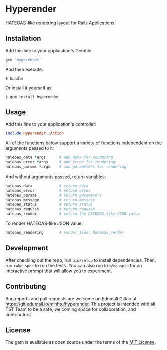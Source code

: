 # Hyperender

HATEOAS-like rendering layout for Rails Applications

## Installation

Add this line to your application's Gemfile:

```ruby
gem 'hyperender'
```

And then execute:

    $ bundle

Or install it yourself as:

    $ gem install hyperender

## Usage

Add this line to your application's controller:

```ruby
include Hyperender::Action
```

All of the functions below support a variety of functions independent on the arguments passed to it:

```ruby
hateoas_data *args		# add data for rendering
hateoas_error *args		# add error for rendering
hateoas_params *args	# add parameters for rendering
```

And without arguments passed, return variables:

```ruby
hateoas_data			# return data
hateoas_error			# return error
hateoas_params			# return parameters
hateoas_message			# return message
hateoas_status			# return status
hateoas_request			# return request
hateoas_render			# return the HATEOAS-like JSON value
```

To render HATEOAS-like JSON value:

```ruby
hateoas_rendering 		# render json: hateoas_render
```

## Development

After checking out the repo, run `bin/setup` to install dependencies. Then, run `rake spec` to run the tests. You can also run `bin/console` for an interactive prompt that will allow you to experiment.

## Contributing

Bug reports and pull requests are welcome on Edumall Gitlab at https://git.edumall.io/minhtu/hyperender. This project is intended with all TST Team to be a safe, welcoming space for collaboration, and contributors.

## License

The gem is available as open source under the terms of the [MIT License](http://opensource.org/licenses/MIT).
